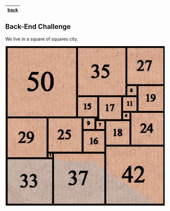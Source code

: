 |[back](https://github.com/vitta-health/hiring-challenge)|
|:---:|

## Back-End Challenge

We live in a square of squares city.

<img src="citymap.png" />

